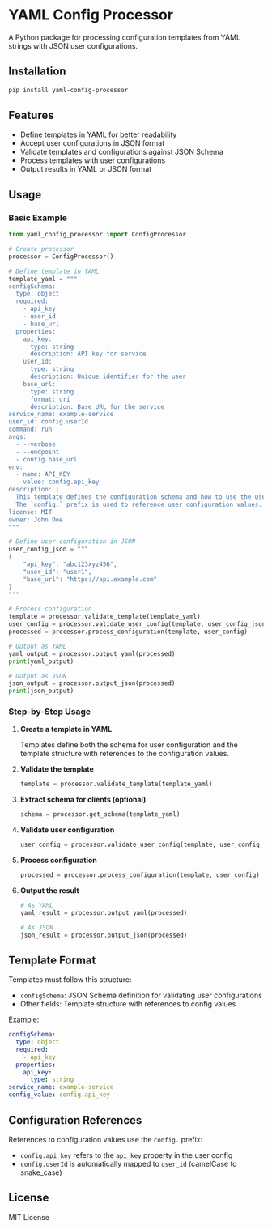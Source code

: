 # YAML Config Processor

A Python package for processing configuration templates from YAML strings with JSON user configurations.

## Installation

```bash
pip install yaml-config-processor
```

## Features

- Define templates in YAML for better readability
- Accept user configurations in JSON format
- Validate templates and configurations against JSON Schema
- Process templates with user configurations
- Output results in YAML or JSON format

## Usage

### Basic Example

```python
from yaml_config_processor import ConfigProcessor

# Create processor
processor = ConfigProcessor()

# Define template in YAML
template_yaml = """
configSchema:
  type: object
  required:
    - api_key
    - user_id
    - base_url
  properties:
    api_key:
      type: string
      description: API key for service
    user_id:
      type: string
      description: Unique identifier for the user
    base_url:
      type: string
      format: uri
      description: Base URL for the service
service_name: example-service
user_id: config.userId
command: run
args:
  - --verbose
  - --endpoint
  - config.base_url
env:
  - name: API_KEY
    value: config.api_key
description: |
  This template defines the configuration schema and how to use the user-provided values.
  The `config.` prefix is used to reference user configuration values.
license: MIT
owner: John Doe
"""

# Define user configuration in JSON
user_config_json = """
{
    "api_key": "abc123xyz456",
    "user_id": "user1",
    "base_url": "https://api.example.com"
}
"""

# Process configuration
template = processor.validate_template(template_yaml)
user_config = processor.validate_user_config(template, user_config_json)
processed = processor.process_configuration(template, user_config)

# Output as YAML
yaml_output = processor.output_yaml(processed)
print(yaml_output)

# Output as JSON
json_output = processor.output_json(processed)
print(json_output)
```

### Step-by-Step Usage

1. **Create a template in YAML**

   Templates define both the schema for user configuration and the template structure with references to the configuration values.

2. **Validate the template**

   ```python
   template = processor.validate_template(template_yaml)
   ```

3. **Extract schema for clients (optional)**

   ```python
   schema = processor.get_schema(template_yaml)
   ```

4. **Validate user configuration**

   ```python
   user_config = processor.validate_user_config(template, user_config_json)
   ```

5. **Process configuration**

   ```python
   processed = processor.process_configuration(template, user_config)
   ```

6. **Output the result**

   ```python
   # As YAML
   yaml_result = processor.output_yaml(processed)
   
   # As JSON
   json_result = processor.output_json(processed)
   ```

## Template Format

Templates must follow this structure:

- `configSchema`: JSON Schema definition for validating user configurations
- Other fields: Template structure with references to config values

Example:

```yaml
configSchema:
  type: object
  required:
    - api_key
  properties:
    api_key:
      type: string
service_name: example-service
config_value: config.api_key
```

## Configuration References

References to configuration values use the `config.` prefix:

- `config.api_key` refers to the `api_key` property in the user config
- `config.userId` is automatically mapped to `user_id` (camelCase to snake_case)

## License

MIT License
